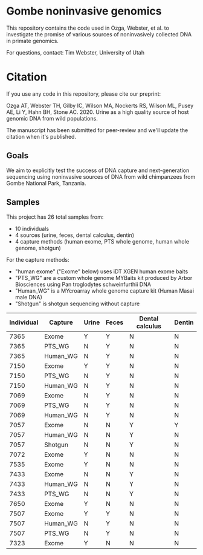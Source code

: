 # Gombe noninvasive genomics
This repository contains the code used in Ozga, Webster, et al.
to investigate the promise of various sources of noninvasively
collected DNA in primate genomics.

For questions, contact: Tim Webster, University of Utah

# Citation
If you use any code in this repository, please cite our preprint:

Ozga AT, Webster TH, Gilby IC, Wilson MA, Nockerts RS, Wilson ML, Pusey AE,
Li Y, Hahn BH, Stone AC. 2020. Urine as a high quality source of host genomic
DNA from wild populations.

The manuscript has been submitted for peer-review and we'll update the citation
when it's published.

## Goals
We aim to explicitly test the success of DNA capture and
next-generation sequencing using noninvasive sources of DNA from wild chimpanzees from Gombe National Park, Tanzania.

## Samples
This project has 26 total samples from:
- 10 individuals
- 4 sources (urine, feces, dental calculus, dentin)
- 4 capture methods (human exome, PTS whole genome, human whole genome, shotgun)

For the capture methods:
- "human exome" ("Exome" below) uses iDT XGEN human exome baits
- "PTS_WG" are a custom whole genome MYBaits kit produced by Arbor Biosciences using Pan troglodytes schweinfurthii DNA
- "Human_WG" is a MYcroarray whole genome capture kit (Human Masai male DNA)
- "Shotgun" is shotgun sequencing without capture

| Individual | Capture | Urine | Feces | Dental calculus | Dentin |
| ---------- | ------- | ----- | ----- | --------------- | ------ |
| 7365 | Exome | Y | Y | N | N |
| 7365 | PTS_WG | N | Y | N | N |
| 7365 | Human_WG | N | Y | N | N |
| 7150 | Exome | Y | Y | N | N |
| 7150 | PTS_WG | N | Y | N | N |
| 7150 | Human_WG | N | Y | N | N |
| 7069 | Exome | N | Y | N | N |
| 7069 | PTS_WG | N | Y | N | N |
| 7069 | Human_WG | N | Y | N | N |
| 7057 | Exome | N | N | Y | Y |
| 7057 | Human_WG | N | N | Y | N |
| 7057 | Shotgun | N | N | Y | N |
| 7072 | Exome | Y | N | N | N |
| 7535 | Exome | Y | N | N | N |
| 7433 | Exome | N | N | Y | N |
| 7433 | Human_WG | N | N | Y | N |
| 7433 | PTS_WG | N | N | Y | N |
| 7650 | Exome | Y | N | N | N |
| 7507 | Exome | Y | Y | N | N |
| 7507 | Human_WG | N | Y | N | N |
| 7507 | PTS_WG | N | Y | N | N |
| 7323 | Exome | Y | N | N | N |


